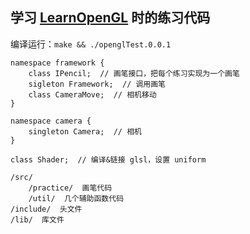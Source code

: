 ## 学习 [LearnOpenGL](https://learnopengl-cn.github.io/) 时的练习代码

编译运行：`make && ./openglTest.0.0.1`

```
namespace framework {
    class IPencil;  // 画笔接口，把每个练习实现为一个画笔
    sigleton Framework;  // 调用画笔
    class CameraMove;  // 相机移动
}

namespace camera {
    singleton Camera;  // 相机
}

class Shader;  // 编译&链接 glsl，设置 uniform
```

```
/src/
    /practice/  画笔代码
    /util/  几个辅助函数代码
/include/  头文件
/lib/  库文件
```

